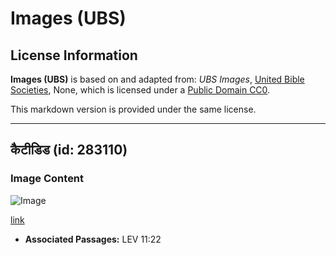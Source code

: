 # Images (UBS)

## License Information

**Images (UBS)** is based on and adapted from: _UBS Images_, [United Bible Societies](https://unitedbiblesocieties.org/), None, which is licensed under a [Public Domain CC0](https://creativecommons.org/public-domain/cc0/).

This markdown version is provided under the same license.



--------------------------------

## कैटीडिड (id: 283110)

### Image Content

![Image](https://cdn.aquifer.bible/aquifer-content/resources/Media/WEB-0564_katydid.jpg)

[link](https://cdn.aquifer.bible/aquifer-content/resources/Media/WEB-0564_katydid.jpg)

* **Associated Passages:** LEV 11:22

